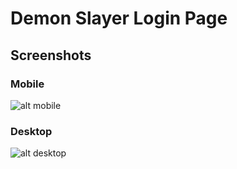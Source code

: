 # Demon Slayer Login Page
## Screenshots
### Mobile
![alt mobile](https://user-images.githubusercontent.com/55556476/178786572-0068324a-56f9-4d67-9496-8fcae5e4546c.png)
### Desktop
![alt desktop](https://user-images.githubusercontent.com/55556476/178786851-0bf95654-0458-4384-80e0-6230f3836b60.png)
